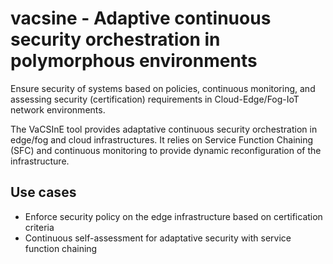 # vacsine - Adaptive continuous security orchestration in polymorphous environments

Ensure security of systems based on policies, continuous monitoring, and assessing security (certification) requirements in Cloud-Edge/Fog-IoT network environments.

The VaCSInE tool provides adaptative continuous security orchestration in edge/fog and cloud infrastructures. It relies on Service Function Chaining (SFC) and continuous monitoring to provide dynamic reconfiguration of the infrastructure.

Use cases
-------

* Enforce security policy on the edge infrastructure based on certification criteria
* Continuous self-assessment for adaptative security with service function chaining
